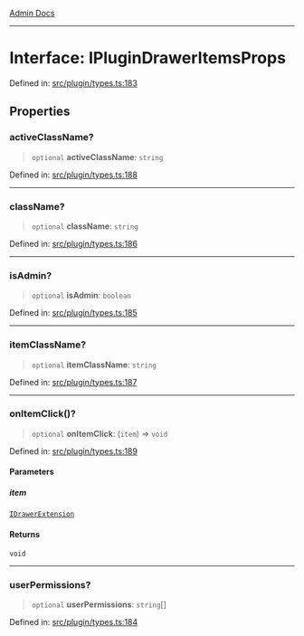 [Admin Docs](/)

***

# Interface: IPluginDrawerItemsProps

Defined in: [src/plugin/types.ts:183](https://github.com/PalisadoesFoundation/talawa-admin/blob/main/src/plugin/types.ts#L183)

## Properties

### activeClassName?

> `optional` **activeClassName**: `string`

Defined in: [src/plugin/types.ts:188](https://github.com/PalisadoesFoundation/talawa-admin/blob/main/src/plugin/types.ts#L188)

***

### className?

> `optional` **className**: `string`

Defined in: [src/plugin/types.ts:186](https://github.com/PalisadoesFoundation/talawa-admin/blob/main/src/plugin/types.ts#L186)

***

### isAdmin?

> `optional` **isAdmin**: `boolean`

Defined in: [src/plugin/types.ts:185](https://github.com/PalisadoesFoundation/talawa-admin/blob/main/src/plugin/types.ts#L185)

***

### itemClassName?

> `optional` **itemClassName**: `string`

Defined in: [src/plugin/types.ts:187](https://github.com/PalisadoesFoundation/talawa-admin/blob/main/src/plugin/types.ts#L187)

***

### onItemClick()?

> `optional` **onItemClick**: (`item`) => `void`

Defined in: [src/plugin/types.ts:189](https://github.com/PalisadoesFoundation/talawa-admin/blob/main/src/plugin/types.ts#L189)

#### Parameters

##### item

[`IDrawerExtension`](plugin\types\README\interfaces\IDrawerExtension.md)

#### Returns

`void`

***

### userPermissions?

> `optional` **userPermissions**: `string`[]

Defined in: [src/plugin/types.ts:184](https://github.com/PalisadoesFoundation/talawa-admin/blob/main/src/plugin/types.ts#L184)
